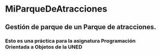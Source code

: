 # MiParqueDeAtracciones

## Gestión de parque de un Parque de atracciones.

### Esto es una práctica para la asignatura Programación Orientada a Objetos de la UNED
